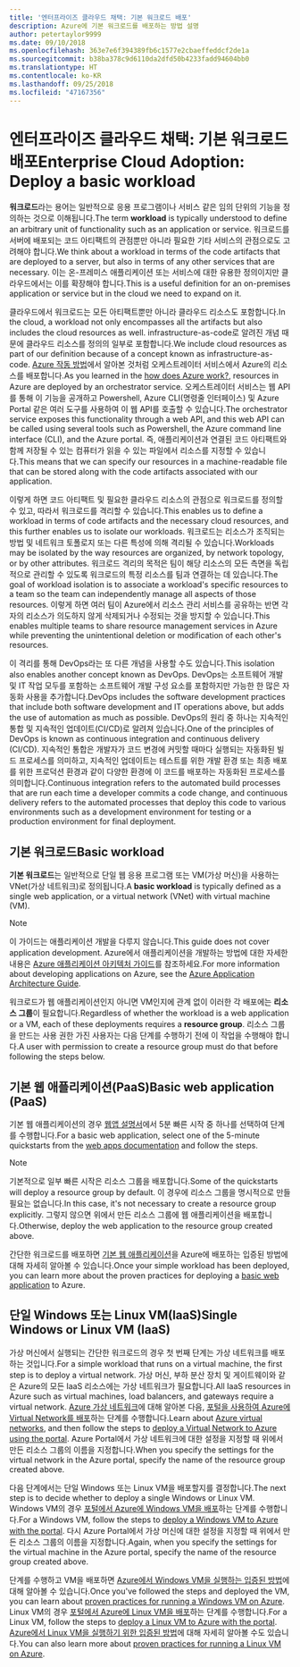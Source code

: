 ```yaml
---
title: '엔터프라이즈 클라우드 채택: 기본 워크로드 배포'
description: Azure에 기본 워크로드를 배포하는 방법 설명
author: petertaylor9999
ms.date: 09/10/2018
ms.openlocfilehash: 363e7e6f394389fb6c1577e2cbaeffeddcf2de1a
ms.sourcegitcommit: b38ba378c9d6110da2dfd50b4233fadd94604bb0
ms.translationtype: HT
ms.contentlocale: ko-KR
ms.lasthandoff: 09/25/2018
ms.locfileid: "47167356"
---
```

# <a name="enterprise-cloud-adoption-deploy-a-basic-workload"></a><span data-ttu-id="90151-103">엔터프라이즈 클라우드 채택: 기본 워크로드 배포</span><span class="sxs-lookup"><span data-stu-id="90151-103">Enterprise Cloud Adoption: Deploy a basic workload</span></span>

<span data-ttu-id="90151-104">**워크로드**라는 용어는 일반적으로 응용 프로그램이나 서비스 같은 임의 단위의 기능을 정의하는 것으로 이해됩니다.</span><span class="sxs-lookup"><span data-stu-id="90151-104">The term **workload** is typically understood to define an arbitrary unit of functionality such as an application or service.</span></span> <span data-ttu-id="90151-105">워크로드를 서버에 배포되는 코드 아티팩트의 관점뿐만 아니라 필요한 기타 서비스의 관점으로도 고려해야 합니다.</span><span class="sxs-lookup"><span data-stu-id="90151-105">We think about a workload in terms of the code artifacts that are deployed to a server, but also in terms of any other services that are necessary.</span></span> <span data-ttu-id="90151-106">이는 온-프레미스 애플리케이션 또는 서비스에 대한 유용한 정의이지만 클라우드에서는 이를 확장해야 합니다.</span><span class="sxs-lookup"><span data-stu-id="90151-106">This is a useful definition for an on-premises application or service but in the cloud we need to expand on it.</span></span>

<span data-ttu-id="90151-107">클라우드에서 워크로드는 모든 아티팩트뿐만 아니라 클라우드 리소스도 포함합니다.</span><span class="sxs-lookup"><span data-stu-id="90151-107">In the cloud, a workload not only encompasses all the artifacts but also includes the cloud resources as well.</span></span> <span data-ttu-id="90151-108">infrastructure-as-code로 알려진 개념 때문에 클라우드 리소스를 정의의 일부로 포함합니다.</span><span class="sxs-lookup"><span data-stu-id="90151-108">We include cloud resources as part of our definition because of a concept known as infrastructure-as-code.</span></span> <span data-ttu-id="90151-109">[Azure 작동 방법](../getting-started/what-is-azure.md)에서 알아본 것처럼 오케스트레이터 서비스에서 Azure의 리소스를 배포합니다.</span><span class="sxs-lookup"><span data-stu-id="90151-109">As you learned in the [how does Azure work?](../getting-started/what-is-azure.md), resources in Azure are deployed by an orchestrator service.</span></span> <span data-ttu-id="90151-110">오케스트레이터 서비스는 웹 API를 통해 이 기능을 공개하고 Powershell, Azure CLI(명령줄 인터페이스) 및 Azure Portal 같은 여러 도구를 사용하여 이 웹 API를 호출할 수 있습니다.</span><span class="sxs-lookup"><span data-stu-id="90151-110">The orchestrator service exposes this functionality through a web API, and this web API can be called using several tools such as Powershell, the Azure command line interface (CLI), and the Azure portal.</span></span> <span data-ttu-id="90151-111">즉, 애플리케이션과 연결된 코드 아티팩트와 함께 저장될 수 있는 컴퓨터가 읽을 수 있는 파일에서 리소스를 지정할 수 있습니다.</span><span class="sxs-lookup"><span data-stu-id="90151-111">This means that we can specify our resources in a machine-readable file that can be stored along with the code artifacts associated with our application.</span></span>

<span data-ttu-id="90151-112">이렇게 하면 코드 아티팩트 및 필요한 클라우드 리소스의 관점으로 워크로드를 정의할 수 있고, 따라서 워크로드를 격리할 수 있습니다.</span><span class="sxs-lookup"><span data-stu-id="90151-112">This enables us to define a workload in terms of code artifacts and the necessary cloud resources, and this further enables us to isolate our workloads.</span></span> <span data-ttu-id="90151-113">워크로드는 리소스가 조직되는 방법 및 네트워크 토폴로지 또는 다른 특성에 의해 격리될 수 있습니다.</span><span class="sxs-lookup"><span data-stu-id="90151-113">Workloads may be isolated by the way resources are organized, by network topology, or by other attributes.</span></span> <span data-ttu-id="90151-114">워크로드 격리의 목적은 팀이 해당 리소스의 모든 측면을 독립적으로 관리할 수 있도록 워크로드의 특정 리소스를 팀과 연결하는 데 있습니다.</span><span class="sxs-lookup"><span data-stu-id="90151-114">The goal of workload isolation is to associate a workload's specific resources to a team so the team can independently manage all aspects of those resources.</span></span> <span data-ttu-id="90151-115">이렇게 하면 여러 팀이 Azure에서 리소스 관리 서비스를 공유하는 반면 각자의 리소스가 의도하지 않게 삭제되거나 수정되는 것을 방지할 수 있습니다.</span><span class="sxs-lookup"><span data-stu-id="90151-115">This enables multiple teams to share resource management services in Azure while preventing the unintentional deletion or modification of each other's resources.</span></span>

<span data-ttu-id="90151-116">이 격리를 통해 DevOps라는 또 다른 개념을 사용할 수도 있습니다.</span><span class="sxs-lookup"><span data-stu-id="90151-116">This isolation also enables another concept known as DevOps.</span></span> <span data-ttu-id="90151-117">DevOps는 소프트웨어 개발 및 IT 작업 모두를 포함하는 소프트웨어 개발 구성 요소를 포함하지만 가능한 한 많은 자동화 사용을 추가합니다.</span><span class="sxs-lookup"><span data-stu-id="90151-117">DevOps includes the software development practices that include both software development and IT operations above, but adds the use of automation as much as possible.</span></span> <span data-ttu-id="90151-118">DevOps의 원리 중 하나는 지속적인 통합 및 지속적인 업데이트(CI/CD)로 알려져 있습니다.</span><span class="sxs-lookup"><span data-stu-id="90151-118">One of the principles of DevOps is known as continuous integration and continuous delivery (CI/CD).</span></span> <span data-ttu-id="90151-119">지속적인 통합은 개발자가 코드 변경에 커밋할 때마다 실행되는 자동화된 빌드 프로세스를 의미하고, 지속적인 업데이트는 테스트를 위한 개발 환경 또는 최종 배포를 위한 프로덕션 환경과 같이 다양한 환경에 이 코드를 배포하는 자동화된 프로세스를 의미합니다.</span><span class="sxs-lookup"><span data-stu-id="90151-119">Continuous integration refers to the automated build processes that are run each time a developer commits a code change, and continuous delivery refers to the automated processes that deploy this code to various environments such as a development environment for testing or a production environment for final deployment.</span></span>

## <a name="basic-workload"></a><span data-ttu-id="90151-120">기본 워크로드</span><span class="sxs-lookup"><span data-stu-id="90151-120">Basic workload</span></span>

<span data-ttu-id="90151-121">**기본 워크로드**는 일반적으로 단일 웹 응용 프로그램 또는 VM(가상 머신)을 사용하는 VNet(가상 네트워크)로 정의됩니다.</span><span class="sxs-lookup"><span data-stu-id="90151-121">A **basic workload** is typically defined as a single web application, or a virtual network (VNet) with virtual machine (VM).</span></span> 

> [!NOTE]
> <span data-ttu-id="90151-122">이 가이드는 애플리케이션 개발을 다루지 않습니다.</span><span class="sxs-lookup"><span data-stu-id="90151-122">This guide does not cover application development.</span></span> <span data-ttu-id="90151-123">Azure에서 애플리케이션을 개발하는 방법에 대한 자세한 내용은 [Azure 애플리케이션 아키텍처 가이드](/azure/architecture/guide/)를 참조하세요.</span><span class="sxs-lookup"><span data-stu-id="90151-123">For more information about developing applications on Azure, see the [Azure Application Architecture Guide](/azure/architecture/guide/).</span></span>

<span data-ttu-id="90151-124">워크로드가 웹 애플리케이션인지 아니면 VM인지에 관계 없이 이러한 각 배포에는 **리소스 그룹**이 필요합니다.</span><span class="sxs-lookup"><span data-stu-id="90151-124">Regardless of whether the workload is a web application or a VM, each of these deployments requires a **resource group**.</span></span> <span data-ttu-id="90151-125">리소스 그룹을 만드는 사용 권한 가진 사용자는 다음 단계를 수행하기 전에 이 작업을 수행해야 합니다.</span><span class="sxs-lookup"><span data-stu-id="90151-125">A user with permission to create a resource group must do that before following the steps below.</span></span>

## <a name="basic-web-application-paas"></a><span data-ttu-id="90151-126">기본 웹 애플리케이션(PaaS)</span><span class="sxs-lookup"><span data-stu-id="90151-126">Basic web application (PaaS)</span></span>

<span data-ttu-id="90151-127">기본 웹 애플리케이션의 경우 [웹앱 설명서](/azure/app-service?toc=/azure/architecture/cloud-adoption-guide/toc.json)에서 5분 빠른 시작 중 하나를 선택하여 단계를 수행합니다.</span><span class="sxs-lookup"><span data-stu-id="90151-127">For a basic web application, select one of the 5-minute quickstarts from the [web apps documentation](/azure/app-service?toc=/azure/architecture/cloud-adoption-guide/toc.json) and follow the steps.</span></span> 

> [!NOTE]
> <span data-ttu-id="90151-128">기본적으로 일부 빠른 시작은 리소스 그룹을 배포합니다.</span><span class="sxs-lookup"><span data-stu-id="90151-128">Some of the quickstarts will deploy a resource group by default.</span></span> <span data-ttu-id="90151-129">이 경우에 리소스 그룹을 명시적으로 만들 필요는 없습니다.</span><span class="sxs-lookup"><span data-stu-id="90151-129">In this case, it's not necessary to create a resource group explicitly.</span></span> <span data-ttu-id="90151-130">그렇지 않으면 위에서 만든 리소스 그룹에 웹 애플리케이션을 배포합니다.</span><span class="sxs-lookup"><span data-stu-id="90151-130">Otherwise, deploy the web application to the resource group created above.</span></span>

<span data-ttu-id="90151-131">간단한 워크로드를 배포하면 [기본 웹 애플리케이션](/azure/architecture/reference-architectures/app-service-web-app/basic-web-app?toc=/azure/architecture/cloud-adoption-guide/toc.json)을 Azure에 배포하는 입증된 방법에 대해 자세히 알아볼 수 있습니다.</span><span class="sxs-lookup"><span data-stu-id="90151-131">Once your simple workload has been deployed, you can learn more about the proven practices for deploying a [basic web application](/azure/architecture/reference-architectures/app-service-web-app/basic-web-app?toc=/azure/architecture/cloud-adoption-guide/toc.json) to Azure.</span></span>

## <a name="single-windows-or-linux-vm-iaas"></a><span data-ttu-id="90151-132">단일 Windows 또는 Linux VM(IaaS)</span><span class="sxs-lookup"><span data-stu-id="90151-132">Single Windows or Linux VM (IaaS)</span></span>

<span data-ttu-id="90151-133">가상 머신에서 실행되는 간단한 워크로드의 경우 첫 번째 단계는 가상 네트워크를 배포하는 것입니다.</span><span class="sxs-lookup"><span data-stu-id="90151-133">For a simple workload that runs on a virtual machine, the first step is to deploy a virtual network.</span></span> <span data-ttu-id="90151-134">가상 머신, 부하 분산 장치 및 게이트웨이와 같은 Azure의 모든 IaaS 리소스에는 가상 네트워크가 필요합니다.</span><span class="sxs-lookup"><span data-stu-id="90151-134">All IaaS resources in Azure such as virtual machines, load balancers, and gateways require a virtual network.</span></span> <span data-ttu-id="90151-135">[Azure 가상 네트워크](/azure/virtual-network/virtual-networks-overview?toc=/azure/architecture/cloud-adoption-guide/toc.json)에 대해 알아본 다음, [포털을 사용하여 Azure에 Virtual Network를 배포](/azure/virtual-network/quick-create-portal?toc=/azure/architecture/cloud-adoption-guide/toc.json)하는 단계를 수행합니다.</span><span class="sxs-lookup"><span data-stu-id="90151-135">Learn about [Azure virtual networks](/azure/virtual-network/virtual-networks-overview?toc=/azure/architecture/cloud-adoption-guide/toc.json), and then follow the steps to [deploy a Virtual Network to Azure using the portal](/azure/virtual-network/quick-create-portal?toc=/azure/architecture/cloud-adoption-guide/toc.json).</span></span> <span data-ttu-id="90151-136">Azure Portal에서 가상 네트워크에 대한 설정을 지정할 때 위에서 만든 리소스 그룹의 이름을 지정합니다.</span><span class="sxs-lookup"><span data-stu-id="90151-136">When you specify the settings for the virtual network in the Azure portal, specify the name of the resource group created above.</span></span>

<span data-ttu-id="90151-137">다음 단계에서는 단일 Windows 또는 Linux VM을 배포할지를 결정합니다.</span><span class="sxs-lookup"><span data-stu-id="90151-137">The next step is to decide whether to deploy a single Windows or Linux VM.</span></span> <span data-ttu-id="90151-138">Windows VM의 경우 [포털에서 Azure에 Windows VM을 배포](/azure/virtual-machines/windows/quick-create-portal?toc=/azure/architecture/cloud-adoption-guide/toc.json)하는 단계를 수행합니다.</span><span class="sxs-lookup"><span data-stu-id="90151-138">For a Windows VM, follow the steps to [deploy a Windows VM to Azure with the portal](/azure/virtual-machines/windows/quick-create-portal?toc=/azure/architecture/cloud-adoption-guide/toc.json).</span></span> <span data-ttu-id="90151-139">다시 Azure Portal에서 가상 머신에 대한 설정을 지정할 때 위에서 만든 리소스 그룹의 이름을 지정합니다.</span><span class="sxs-lookup"><span data-stu-id="90151-139">Again, when you specify the settings for the virtual machine in the Azure portal, specify the name of the resource group created above.</span></span>

<span data-ttu-id="90151-140">단계를 수행하고 VM을 배포하면 [Azure에서 Windows VM을 실행하는 입증된 방법](/azure/architecture/reference-architectures/virtual-machines-windows/single-vm?toc=/azure/architecture/cloud-adoption-guide/toc.json)에 대해 알아볼 수 있습니다.</span><span class="sxs-lookup"><span data-stu-id="90151-140">Once you've followed the steps and deployed the VM, you can learn about [proven practices for running a Windows VM on Azure](/azure/architecture/reference-architectures/virtual-machines-windows/single-vm?toc=/azure/architecture/cloud-adoption-guide/toc.json).</span></span> <span data-ttu-id="90151-141">Linux VM의 경우 [포털에서 Azure에 Linux VM을 배포](/azure/virtual-machines/linux/quick-create-portal?toc=/azure/architecture/cloud-adoption-guide/toc.json)하는 단계를 수행합니다.</span><span class="sxs-lookup"><span data-stu-id="90151-141">For a Linux VM, follow the steps to [deploy a Linux VM to Azure with the portal](/azure/virtual-machines/linux/quick-create-portal?toc=/azure/architecture/cloud-adoption-guide/toc.json).</span></span> <span data-ttu-id="90151-142">[Azure에서 Linux VM을 실행하기 위한 입증된 방법](/azure/architecture/reference-architectures/virtual-machines-linux/single-vm?toc=/azure/architecture/cloud-adoption-guide/toc.json)에 대해 자세히 알아볼 수도 있습니다.</span><span class="sxs-lookup"><span data-stu-id="90151-142">You can also learn more about [proven practices for running a Linux VM on Azure](/azure/architecture/reference-architectures/virtual-machines-linux/single-vm?toc=/azure/architecture/cloud-adoption-guide/toc.json).</span></span>

